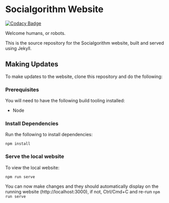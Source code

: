 # Socialgorithm Website

[![Codacy Badge](https://api.codacy.com/project/badge/Grade/a5d4d744738b42fc841770d9f936fcb0)](https://www.codacy.com/app/socialgorithm/socialgorithm.github.io?utm_source=github.com&amp;utm_medium=referral&amp;utm_content=socialgorithm/socialgorithm.github.io&amp;utm_campaign=Badge_Grade)

Welcome humans, or robots.

This is the source repository for the Socialgorithm website, built and served using Jekyll.

## Making Updates

To make updates to the website, clone this repository and do the following:

### Prerequisites

You will need to have the following build tooling installed:

- Node

### Install Dependencies

Run the following to install dependencies:

`npm install`

### Serve the local website

To view the local website:
 
`npm run serve`

You can now make changes and they should automatically display on the running website (http://localhost:3000), if not, Ctrl/Cmd+C and re-run `npm run serve`